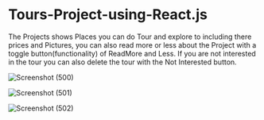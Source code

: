 # Tours-Project-using-React.js

The Projects shows Places you can do Tour and explore to including there prices and Pictures, you can also read more or less about the Project with a toggle button(functionality) of ReadMore and Less. If you are not interested in the tour you can also delete the tour with the Not Interested button.

![Screenshot (500)](https://user-images.githubusercontent.com/88320958/222712616-63644ae8-47bd-4181-9186-70f35a536a99.png)


![Screenshot (501)](https://user-images.githubusercontent.com/88320958/222712645-59dd86fa-b566-4276-a5d2-37f97e339f53.png)


![Screenshot (502)](https://user-images.githubusercontent.com/88320958/222712652-ffaa732c-eec8-4e78-a20a-15766817e553.png)
